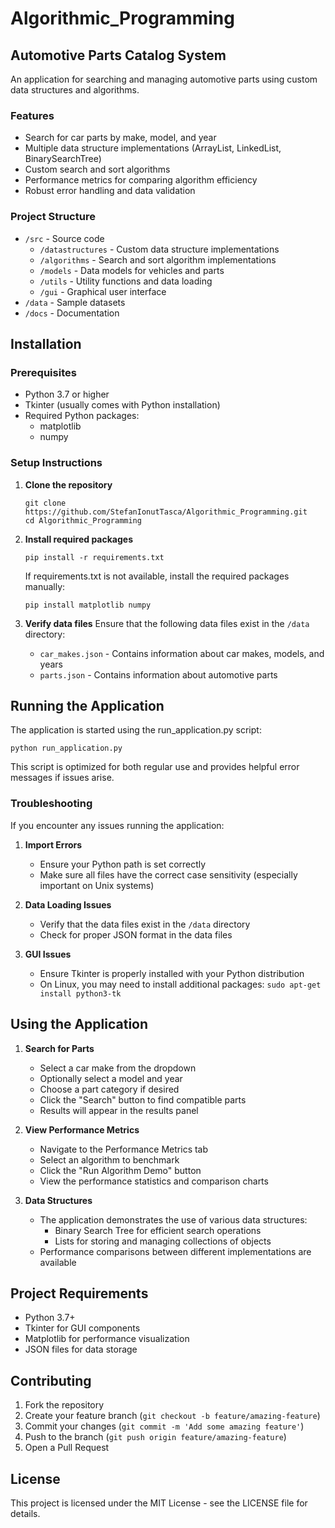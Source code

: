 # Algorithmic_Programming
## Automotive Parts Catalog System

An application for searching and managing automotive parts using custom data structures and algorithms.

### Features
- Search for car parts by make, model, and year
- Multiple data structure implementations (ArrayList, LinkedList, BinarySearchTree)
- Custom search and sort algorithms
- Performance metrics for comparing algorithm efficiency
- Robust error handling and data validation

### Project Structure
- `/src` - Source code
  - `/datastructures` - Custom data structure implementations
  - `/algorithms` - Search and sort algorithm implementations
  - `/models` - Data models for vehicles and parts
  - `/utils` - Utility functions and data loading
  - `/gui` - Graphical user interface
- `/data` - Sample datasets
- `/docs` - Documentation

## Installation

### Prerequisites
- Python 3.7 or higher
- Tkinter (usually comes with Python installation)
- Required Python packages:
  - matplotlib
  - numpy

### Setup Instructions

1. **Clone the repository**
   ```
   git clone https://github.com/StefanIonutTasca/Algorithmic_Programming.git
   cd Algorithmic_Programming
   ```

2. **Install required packages**
   ```
   pip install -r requirements.txt
   ```
   If requirements.txt is not available, install the required packages manually:
   ```
   pip install matplotlib numpy
   ```

3. **Verify data files**
   Ensure that the following data files exist in the `/data` directory:
   - `car_makes.json` - Contains information about car makes, models, and years
   - `parts.json` - Contains information about automotive parts

## Running the Application

The application is started using the run_application.py script:
```
python run_application.py
```
This script is optimized for both regular use and provides helpful error messages if issues arise.

### Troubleshooting
If you encounter any issues running the application:

1. **Import Errors**
   - Ensure your Python path is set correctly
   - Make sure all files have the correct case sensitivity (especially important on Unix systems)

2. **Data Loading Issues**
   - Verify that the data files exist in the `/data` directory
   - Check for proper JSON format in the data files

3. **GUI Issues**
   - Ensure Tkinter is properly installed with your Python distribution
   - On Linux, you may need to install additional packages: `sudo apt-get install python3-tk`

## Using the Application

1. **Search for Parts**
   - Select a car make from the dropdown
   - Optionally select a model and year
   - Choose a part category if desired
   - Click the "Search" button to find compatible parts
   - Results will appear in the results panel

2. **View Performance Metrics**
   - Navigate to the Performance Metrics tab
   - Select an algorithm to benchmark
   - Click the "Run Algorithm Demo" button
   - View the performance statistics and comparison charts

3. **Data Structures**
   - The application demonstrates the use of various data structures:
     - Binary Search Tree for efficient search operations
     - Lists for storing and managing collections of objects
   - Performance comparisons between different implementations are available

## Project Requirements

- Python 3.7+
- Tkinter for GUI components
- Matplotlib for performance visualization
- JSON files for data storage


## Contributing

1. Fork the repository
2. Create your feature branch (`git checkout -b feature/amazing-feature`)
3. Commit your changes (`git commit -m 'Add some amazing feature'`)
4. Push to the branch (`git push origin feature/amazing-feature`)
5. Open a Pull Request

## License

This project is licensed under the MIT License - see the LICENSE file for details.
